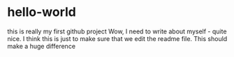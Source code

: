 # hello-world
this is really my first github project
Wow, I need to write about myself - quite nice. I think this is just to make sure that we edit the readme file.
This should make a huge difference
